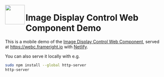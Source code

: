[<img src="https://avatars.githubusercontent.com/u/35964478?s=200&v=4" align="left" width="64" height="64">](https://frameright.io)

# Image Display Control Web Component Demo

This is a mobile demo of the
[Image Display Control Web Component](https://github.com/Frameright/image-display-control-web-component),
served at https://webc.frameright.io with [Netlify](https://www.netlify.com/).

You can also serve it locally with e.g.

```bash
sudo npm install --global http-server
http-server
```
